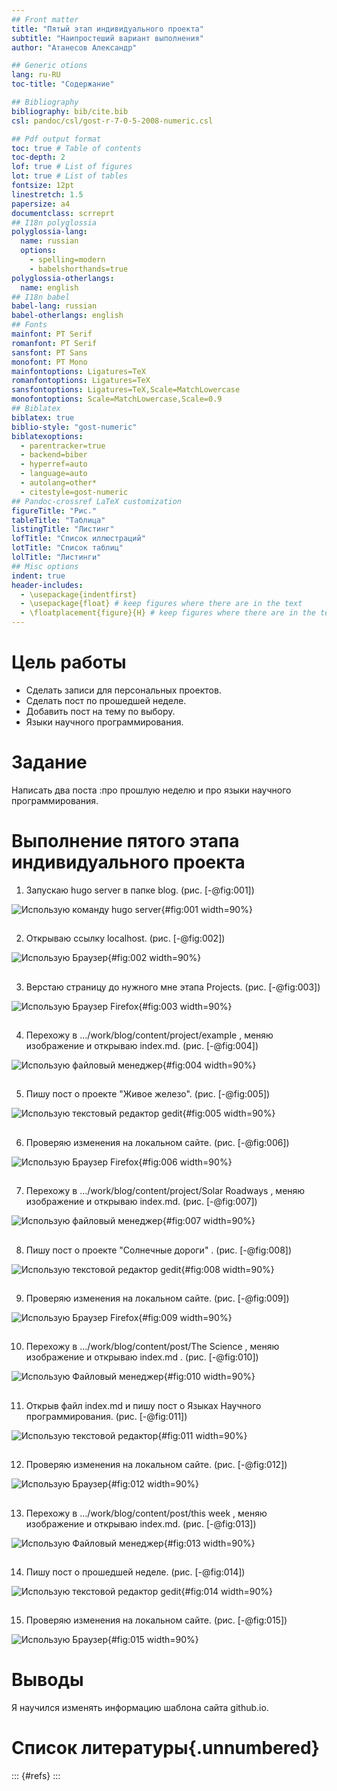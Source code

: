```yaml
---
## Front matter
title: "Пятый этап индивидуального проекта"
subtitle: "Наипростеший вариант выполнения"
author: "Атанесов Александр"

## Generic otions
lang: ru-RU
toc-title: "Содержание"

## Bibliography
bibliography: bib/cite.bib
csl: pandoc/csl/gost-r-7-0-5-2008-numeric.csl

## Pdf output format
toc: true # Table of contents
toc-depth: 2
lof: true # List of figures
lot: true # List of tables
fontsize: 12pt
linestretch: 1.5
papersize: a4
documentclass: scrreprt
## I18n polyglossia
polyglossia-lang:
  name: russian
  options:
	- spelling=modern
	- babelshorthands=true
polyglossia-otherlangs:
  name: english
## I18n babel
babel-lang: russian
babel-otherlangs: english
## Fonts
mainfont: PT Serif
romanfont: PT Serif
sansfont: PT Sans
monofont: PT Mono
mainfontoptions: Ligatures=TeX
romanfontoptions: Ligatures=TeX
sansfontoptions: Ligatures=TeX,Scale=MatchLowercase
monofontoptions: Scale=MatchLowercase,Scale=0.9
## Biblatex
biblatex: true
biblio-style: "gost-numeric"
biblatexoptions:
  - parentracker=true
  - backend=biber
  - hyperref=auto
  - language=auto
  - autolang=other*
  - citestyle=gost-numeric
## Pandoc-crossref LaTeX customization
figureTitle: "Рис."
tableTitle: "Таблица"
listingTitle: "Листинг"
lofTitle: "Список иллюстраций"
lotTitle: "Список таблиц"
lolTitle: "Листинги"
## Misc options
indent: true
header-includes:
  - \usepackage{indentfirst}
  - \usepackage{float} # keep figures where there are in the text
  - \floatplacement{figure}{H} # keep figures where there are in the text
---
```


# Цель работы

- Сделать записи для персональных проектов.
- Сделать пост по прошедшей неделе.
- Добавить пост на тему по выбору.
-  Языки научного программирования.
# Задание

Написать два поста :про прошлую неделю и про языки научного программирования.

# Выполнение пятого этапа индивидуального проекта

1. Запускаю hugo server в папке blog. (рис. [-@fig:001])

![ Использую команду hugo server ](image/1.png){#fig:001 width=90%}

##

2. Открываю ссылку localhost. (рис. [-@fig:002])

![ Использую Браузер ](image/2.png){#fig:002 width=90%}

##

3. Верстаю страницу до нужного мне этапа Projects. (рис. [-@fig:003])

![ Использую Браузер Firefox ](image/3.png){#fig:003 width=90%}

##

4. Перехожу в .../work/blog/content/project/example , меняю изображение и открываю index.md. (рис. [-@fig:004]) 

![ Использую файловый менеджер ](image/4.png){#fig:004 width=90%}

##

5. Пишу пост о проекте "Живое железо". (рис. [-@fig:005])

![ Использую текстовый редактор gedit ](image/5.png){#fig:005 width=90%}

##

6. Проверяю изменения на локальном сайте. (рис. [-@fig:006])

![ Использую Браузер Firefox ](image/6.png){#fig:006 width=90%}

##

7. Перехожу в .../work/blog/content/project/Solar Roadways , меняю изображение и открываю index.md. (рис. [-@fig:007])

![ Использую файловый менеджер ](image/7.png){#fig:007 width=90%}

##

8.  Пишу пост о проекте "Солнечные дороги" . (рис. [-@fig:008])

![ Использую текстовой редактор gedit ](image/8.png){#fig:008 width=90%}

##

9.  Проверяю изменения на локальном сайте. (рис. [-@fig:009])

![ Использую Браузер Firefox ](image/9.png){#fig:009 width=90%}

##

10. Перехожу в .../work/blog/content/post/The Science , меняю изображение и открываю index.md  . (рис. [-@fig:010])

![ Использую Файловый менеджер ](image/10.png){#fig:010 width=90%}

##

11. Открыв файл index.md и пишу пост о Языках Научного программирования. (рис. [-@fig:011])

![ Использую текстовой редактор ](image/11.png){#fig:011 width=90%}

##

12.  Проверяю изменения на локальном сайте. (рис. [-@fig:012])

![ Использую Браузер ](image/12.png){#fig:012 width=90%}

##

13. Перехожу в .../work/blog/content/post/this week , меняю изображение и открываю index.md. (рис. [-@fig:013])

![ Использую Файловый менеджер ](image/13.png){#fig:013 width=90%}

##

14. Пишу пост о прошедшей неделе. (рис. [-@fig:014])

![ Использую текстовой редактор gedit ](image/14.png){#fig:014 width=90%}

##

15. Проверяю изменения на локальном сайте. (рис. [-@fig:015])

![ Использую Браузер ](image/15.png){#fig:015 width=90%}

# Выводы

Я научился изменять информацию шаблона сайта github.io.

# Список литературы{.unnumbered}

::: {#refs}
:::
